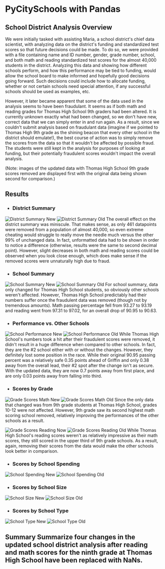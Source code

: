 # PyCitySchools with Pandas

## School District Analysis Overview

We were initially tasked with assisting Maria, a school district's chief data scientist, with analyzing data on the district's funding and standardized test scores so that future decisions could be made.  To do so, we were provided with a file containing name and ID number, gender, grade number, school, and both math and reading standardized test scores for the almost 40,000 students in the district.  Analyzing this data and showing how different schools perform, and how this performance may be tied to funding, would allow the school board to make informed and hopefully good decisions going forward.  Such decisions could include how to allocate funding, whether or not certain schools need special attention, if any successful schools should be used as examples, etc.

However, it later became apparent that some of the data used in the analysis seems to have been fraudulant.  It seems as if both math and reading grades for Thomas High School 9th graders had been altered.  It is currently unknown exactly what had been changed, so we don't have new, correct data that we can simply enter in and run again.  As a result, since we couldn't submit analysis based on fraudulant data (imagine if we pointed to Thomas High 9th grade as the shining beacon that every other school in the district should emulate!), the best course of action was to simply remove the scores from the data so that it wouldn't be affected by possible fraud.  The students were still kept in the analysis for purposes of looking at funding, but their potentially fraudulent scores wouldn't impact the overall analysis.

(Note: images of the updated data with Thomas High School 9th grade scores removed are displayed first with the original data being shown second for comparison.)

## Results

* ### District Summary
![District Summary New](https://github.com/Jeffstr00/School_District_Analysis/blob/main/Resources/schools_211.png)
![District Summary Old](https://github.com/Jeffstr00/School_District_Analysis/blob/main/Resources/schools_212.png)
The overall effect on the district summary was miniscule.  That makes sense, as only 461 datapoints were removed from a population of almost 40,000, so even extreme cheating would struggle to really move the needle much versus the other 99% of unchanged data.  In fact, unformatted data had to be shown in order to notice a difference (otherwise, results were the same to second decimal point).  However, slight decreases in both math and reading scores could be observed when you look close enough, which does make sense if the removed scores were unnaturally high due to fraud.

* ### School Summary
![School Summary New](https://github.com/Jeffstr00/School_District_Analysis/blob/main/Resources/schools_221.png)
![School Summary Old](https://github.com/Jeffstr00/School_District_Analysis/blob/main/Resources/schools_222.png)
For school summary, data only changed for Thomas High School students, so obviously other schools weren't affected.  However, Thomas High School predictably had their numbers suffer once the fraudulent data was removed (though not by tremendous amounts).  Math passing percentage fell from 93.27 to 93.19 and reading went from 97.31 to 97.02, for an overall drop of 90.95 to 90.63.

* ### Performance vs. Other Schools
![School Performance New](https://github.com/Jeffstr00/School_District_Analysis/blob/main/Resources/schools_231.png)
![School Performance Old](https://github.com/Jeffstr00/School_District_Analysis/blob/main/Resources/schools_232.png)
While Thomas High School's numbers took a hit after their fraudulent scores were removed, it didn't result in a huge difference when compared to other schools.  In fact, they are the #2 school either with or without the changes.  However, they definitely lost some position in the race.  While their original 90.95 passing percent was a relatively safe 0.35 points ahead of Griffin and only 0.38 away from the overall lead, their #2 spot after the change isn't as secure.  With the updated data, they are now 0.7 points away from first place, and are only 0.03 points away from falling into third.

* ### Scores by Grade
![Grade Scores Math New](https://github.com/Jeffstr00/School_District_Analysis/blob/main/Resources/schools_241math.png)
![Grade Scores Math Old](https://github.com/Jeffstr00/School_District_Analysis/blob/main/Resources/schools_242math.png)
Since the only data that changed was from 9th grade students at Thomas High School, grades 10-12 were not affected.  However, 9th grade saw its second highest math scoring school removed, relatively improving the performances of the other schools as a result.

![Grade Scores Reading Now](https://github.com/Jeffstr00/School_District_Analysis/blob/main/Resources/schools_241reading.png)
![Grade Scores Reading Old](https://github.com/Jeffstr00/School_District_Analysis/blob/main/Resources/schools_242reading.png)
While Thomas High School's reading scores weren't as relatively impressive as their math scores, they still scored in the upper third of 9th grade schools.  As a result, again, removing their scores from the data would make the other schools look better in comparison.

* ### Scores by School Spending
![School Spending New](https://github.com/Jeffstr00/School_District_Analysis/blob/main/Resources/schools_251.png)
![School Spending Old](https://github.com/Jeffstr00/School_District_Analysis/blob/main/Resources/schools_252.png)

* ### Scores by School Size
![School Size New](https://github.com/Jeffstr00/School_District_Analysis/blob/main/Resources/schools_261.png)
![School Size Old](https://github.com/Jeffstr00/School_District_Analysis/blob/main/Resources/schools_261.png)

* ### Scores by School Type
![School Type New](https://github.com/Jeffstr00/School_District_Analysis/blob/main/Resources/schools_271.png)
![School Type Old](https://github.com/Jeffstr00/School_District_Analysis/blob/main/Resources/schools_271.png)

## Summary Summarize four changes in the updated school district analysis after reading and math scores for the ninth grade at Thomas High School have been replaced with NaNs.
